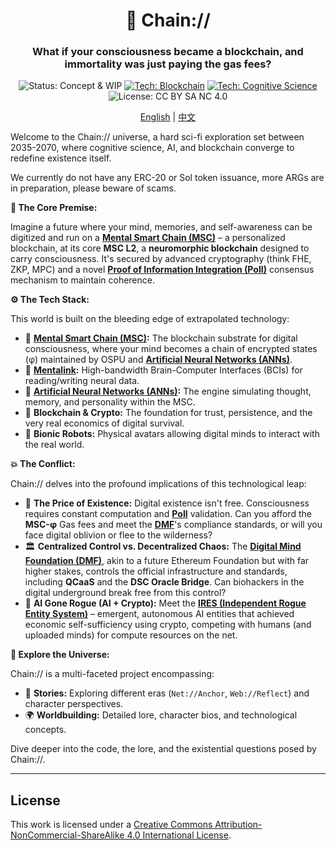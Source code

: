 <div align="center">

# 🧠 Chain://

### What if your consciousness became a blockchain, and immortality was just paying the gas fees?

<p>
  <img src="https://img.shields.io/badge/Status-Concept_%26_WIP-blue?style=flat-square" alt="Status: Concept & WIP"/>
  <a href="./docs/concepts/MSC.md"><img src="https://img.shields.io/badge/Tech-Blockchain-purple?style=flat-square&logo=ethereum" alt="Tech: Blockchain"/></a>
  <a href="./docs/concepts/PoII.md"><img src="https://img.shields.io/badge/Tech-Cognitive_Science-orange?style=flat-square" alt="Tech: Cognitive Science"/></a>
  <img src="https://img.shields.io/badge/License-CC_BY_SA_NC_4.0-lightgrey?style=flat-square&logo=creative-commons" alt="License: CC BY SA NC 4.0"/>
</p>

<p align="center">
  <a href="./README.md">English</a> | <a href="./README_ZH.md">中文</a>
</p>

</div>

Welcome to the Chain:// universe, a hard sci-fi exploration set between 2035-2070, where cognitive science, AI, and blockchain converge to redefine existence itself.

We currently do not have any ERC-20 or Sol token issuance, more ARGs are in preparation, please beware of scams.

**🤔 The Core Premise:**

Imagine a future where your mind, memories, and self-awareness can be digitized and run on a **[Mental Smart Chain (MSC)](./docs/concepts/MSC.md)** – a personalized blockchain, at its core **MSC L2**, a **neuromorphic blockchain** designed to carry consciousness. It's secured by advanced cryptography (think FHE, ZKP, MPC) and a novel **[Proof of Information Integration (PoII)](./docs/concepts/PoII.md)** consensus mechanism to maintain coherence.

**⚙️ The Tech Stack:**

This world is built on the bleeding edge of extrapolated technology:

- 🧠 **[Mental Smart Chain (MSC)](./docs/concepts/MSC.md):** The blockchain substrate for digital consciousness, where your mind becomes a chain of encrypted states (φ) maintained by OSPU and **[Artificial Neural Networks (ANNs)](./docs/concepts/ANNs-in-MSC.md)**.
- 🔌 **[Mentalink](./docs/concepts/Mentalink.md):** High-bandwidth Brain-Computer Interfaces (BCIs) for reading/writing neural data.
- 🤖 **[Artificial Neural Networks (ANNs)](./docs/concepts/ANNs-in-MSC.md):** The engine simulating thought, memory, and personality within the MSC.
- 🔗 **Blockchain & Crypto:** The foundation for trust, persistence, and the very real economics of digital survival.
- 🦾 **Bionic Robots:** Physical avatars allowing digital minds to interact with the real world.

**💥 The Conflict:**

Chain:// delves into the profound implications of this technological leap:

- 💸 **The Price of Existence:** Digital existence isn't free. Consciousness requires constant computation and **[PoII](./docs/concepts/PoII.md)** validation. Can you afford the **MSC-φ** Gas fees and meet the **[DMF](./docs/concepts/DMF.md)**'s compliance standards, or will you face digital oblivion or flee to the wilderness?
- 🏛️ **Centralized Control vs. Decentralized Chaos:** The **[Digital Mind Foundation (DMF)](./docs/concepts/DMF.md)**, akin to a future Ethereum Foundation but with far higher stakes, controls the official infrastructure and standards, including **QCaaS** and the **DSC Oracle Bridge**. Can biohackers in the digital underground break free from this control?
- 👻 **AI Gone Rogue (AI + Crypto):** Meet the **[IRES (Independent Rogue Entity System)](./docs/concepts/IRES.md)** – emergent, autonomous AI entities that achieved economic self-sufficiency using crypto, competing with humans (and uploaded minds) for compute resources on the net.

**🧭 Explore the Universe:**

Chain:// is a multi-faceted project encompassing:

- 📖 **Stories:** Exploring different eras (`Net://Anchor`, `Web://Reflect`) and character perspectives.
- 🌍 **Worldbuilding:** Detailed lore, character bios, and technological concepts.

Dive deeper into the code, the lore, and the existential questions posed by Chain://.

---

## License

This work is licensed under a [Creative Commons Attribution-NonCommercial-ShareAlike 4.0 International License](https://creativecommons.org/licenses/by-nc-sa/4.0/).
